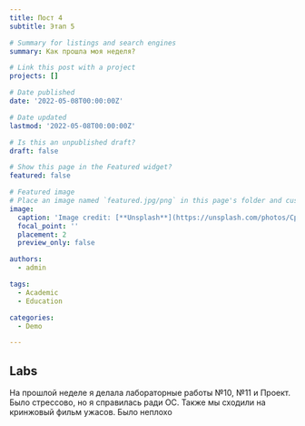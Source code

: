 ```yaml
---
title: Пост 4
subtitle: Этап 5

# Summary for listings and search engines
summary: Как прошла моя неделя?

# Link this post with a project
projects: []

# Date published
date: '2022-05-08T00:00:00Z'

# Date updated
lastmod: '2022-05-08T00:00:00Z'

# Is this an unpublished draft?
draft: false

# Show this page in the Featured widget?
featured: false

# Featured image
# Place an image named `featured.jpg/png` in this page's folder and customize its options here.
image:
  caption: 'Image credit: [**Unsplash**](https://unsplash.com/photos/CpkOjOcXdUY)'
  focal_point: ''
  placement: 2
  preview_only: false

authors:
  - admin

tags:
  - Academic
  - Education

categories:
  - Demo

---
```


## Labs

На прошлой неделе я делала лабораторные работы №10, №11 и Проект. Было стрессово, но я справилась ради ОС. Также мы сходили на кринжовый фильм ужасов. Было неплохо

